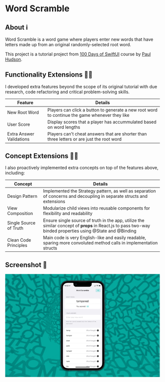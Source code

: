#  Word Scramble

## About ℹ️
Word Scramble is a word game where players enter new words that have letters made up from an original randomly-selected root word.

This project is a tutorial project from [100 Days of SwiftUI](https://www.hackingwithswift.com/100/swiftui) course by [Paul Hudson](https://twitter.com/twostraws).

## Functionality Extensions 👨‍💻
I developed extra features beyond the scope of its original tutorial with due research, code refactoring and critical problem-solving skills.
<table>
	<thead>
		<tr>
			<th>Feature</th>
			<th>Details</th>
		</tr>
	</thead>
	<tbody>
		<tr>
			<td>New Root Word</td>
			<td>
			Players can click a button to generate a new root word to continue the game whenever they like
			</td>
		</tr>
		<tr>
			<td>User Score</td>
			<td>Display scores that a player has accummulated based on word lengths</td>
		</tr>
		<tr>
			<td>Extra Answer Validations</td>
			<td>Players can't cheat answers that are shorter than three letters or are just the root word</td>
		</tr>
	</tbody>
</table>

## Concept Extensions 👷‍♂️
I also proactively implemented extra concepts on top of the features above, including:
<table>
	<thead>
		<tr>
			<th>Concept</th>
			<th>Details</th>
		</tr>
	</thead>
	<tbody>
		<tr>
			<td>Design Pattern</td>
			<td>Implemented the Strategy pattern, as well as separation of concerns and decoupling in separate structs and extensions</td>
		</tr>
		<tr>
			<td>View Composition</td>
			<td>Modularize child views into reusable components for flexibility and readability</td>
		</tr>
		<tr>
			<td>Single Source of Truth</td>
			<td>Ensure single source of truth in the app, utilize the similar concept of <b>props</b> in React.js to pass two-way binded properties using @State and @Binding</td>
		</tr>
		<tr>
			<td>Clean Code Principles</td>
			<td>Main code is very English-like and easily readable, sparing more convoluted method calls in implementation structs</td>
		</tr>
	</tbody>
</table>

## Screenshot 📸
![Screenshot](screenshots/screenshot.jpg)
